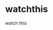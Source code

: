 watchthis
=========

watch this













































































































